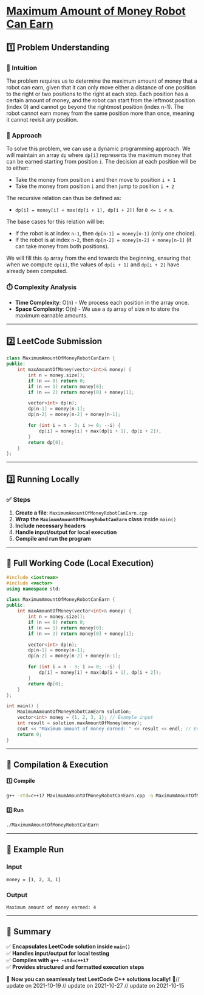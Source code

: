 # **[Maximum Amount of Money Robot Can Earn](https://leetcode.com/problems/maximum-amount-of-money-robot-can-earn/description/)**  

## **1️⃣ Problem Understanding**  
### **📌 Intuition**  
The problem requires us to determine the maximum amount of money that a robot can earn, given that it can only move either a distance of one position to the right or two positions to the right at each step. Each position has a certain amount of money, and the robot can start from the leftmost position (index 0) and cannot go beyond the rightmost position (index n-1). The robot cannot earn money from the same position more than once, meaning it cannot revisit any position.

### **🚀 Approach**  
To solve this problem, we can use a dynamic programming approach. We will maintain an array `dp` where `dp[i]` represents the maximum money that can be earned starting from position `i`. The decision at each position will be to either:
- Take the money from position `i` and then move to position `i + 1`
- Take the money from position `i` and then jump to position `i + 2`

The recursive relation can thus be defined as:
- `dp[i] = money[i] + max(dp[i + 1], dp[i + 2])` for `0 <= i < n`.

The base cases for this relation will be:
- If the robot is at index `n-1`, then `dp[n-1] = money[n-1]` (only one choice).
- If the robot is at index `n-2`, then `dp[n-2] = money[n-2] + money[n-1]` (it can take money from both positions).

We will fill this `dp` array from the end towards the beginning, ensuring that when we compute `dp[i]`, the values of `dp[i + 1]` and `dp[i + 2]` have already been computed.

### **⏱️ Complexity Analysis**  
- **Time Complexity**: O(n) - We process each position in the array once.  
- **Space Complexity**: O(n) - We use a `dp` array of size n to store the maximum earnable amounts.

---  

## **2️⃣ LeetCode Submission**  
```cpp
class MaximumAmountOfMoneyRobotCanEarn {
public:
    int maxAmountOfMoney(vector<int>& money) {
        int n = money.size();
        if (n == 0) return 0;
        if (n == 1) return money[0];
        if (n == 2) return money[0] + money[1];

        vector<int> dp(n);
        dp[n-1] = money[n-1];
        dp[n-2] = money[n-2] + money[n-1];

        for (int i = n - 3; i >= 0; --i) {
            dp[i] = money[i] + max(dp[i + 1], dp[i + 2]);
        }
        return dp[0];
    }
};  
```  

---  

## **3️⃣ Running Locally**  
### **✅ Steps**  
1. **Create a file**: `MaximumAmountOfMoneyRobotCanEarn.cpp`  
2. **Wrap the `MaximumAmountOfMoneyRobotCanEarn` class** inside `main()`  
3. **Include necessary headers**  
4. **Handle input/output for local execution**  
5. **Compile and run the program**  

---  

## **📝 Full Working Code (Local Execution)**  
```cpp
#include <iostream>
#include <vector>
using namespace std;

class MaximumAmountOfMoneyRobotCanEarn {
public:
    int maxAmountOfMoney(vector<int>& money) {
        int n = money.size();
        if (n == 0) return 0;
        if (n == 1) return money[0];
        if (n == 2) return money[0] + money[1];

        vector<int> dp(n);
        dp[n-1] = money[n-1];
        dp[n-2] = money[n-2] + money[n-1];

        for (int i = n - 3; i >= 0; --i) {
            dp[i] = money[i] + max(dp[i + 1], dp[i + 2]);
        }
        return dp[0];
    }
};

int main() {
    MaximumAmountOfMoneyRobotCanEarn solution;
    vector<int> money = {1, 2, 3, 1}; // Example input
    int result = solution.maxAmountOfMoney(money);
    cout << "Maximum amount of money earned: " << result << endl; // Expected output: 4
    return 0;
}
```  

---  

## **🔧 Compilation & Execution**  
#### **1️⃣ Compile**  
```bash
g++ -std=c++17 MaximumAmountOfMoneyRobotCanEarn.cpp -o MaximumAmountOfMoneyRobotCanEarn
```  

#### **2️⃣ Run**  
```bash
./MaximumAmountOfMoneyRobotCanEarn
```  

---  

## **🎯 Example Run**  
### **Input**  
```
money = [1, 2, 3, 1]
```  
### **Output**  
```
Maximum amount of money earned: 4
```  

---  

## **📌 Summary**  
✅ **Encapsulates LeetCode solution inside `main()`**  
✅ **Handles input/output for local testing**  
✅ **Compiles with `g++ -std=c++17`**  
✅ **Provides structured and formatted execution steps**  

🚀 **Now you can seamlessly test LeetCode C++ solutions locally!** 🚀// update on 2021-10-19
// update on 2021-10-27
// update on 2021-10-15
